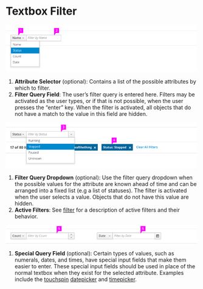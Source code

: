 # Textbox Filter

  ![](img/multi-textbox-filter-callout.png)
  1. **Attribute Selector** (optional): Contains a list of the possible attributes by which to filter.
  1. **Filter Query Field**: The user’s filter query is entered here. Filters may be activated as the user types, or if that is not possible, when the user presses the “enter” key. When the filter is activated, all objects that do not have a match to the value in this field are hidden.

  ![](img/dropdown-textbox-filter.png)
  1. **Filter Query Dropdown** (optional): Use the filter query dropdown when the possible values for the attribute are known ahead of time and can be arranged into a fixed list (e.g a list of statuses). The filter is activated when the user selects a value. Objects that do not have this value are hidden.
  1. **Active Filters**:  See [filter](http://www.patternfly.org/pattern-library/forms-and-controls/filter/) for a description of active filters and their behavior.

  ![](img/alternate-textbox-filter.png)
  1. **Special Query Field** (optional): Certain types of values, such as numerals, dates, and times, have special input fields that make them easier to enter. These special input fields should be used in place of the normal textbox when they exist for the selected attribute. Examples include the [touchspin](http://www.patternfly.org/pattern-library/widgets/#bootstrap-touchspin) [datepicker](http://www.patternfly.org/pattern-library/widgets/#bootstrap-datepicker) and [timepicker](http://www.patternfly.org/pattern-library/widgets/#timepicker).
